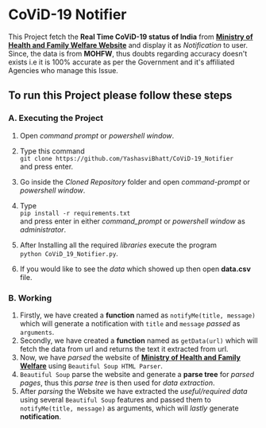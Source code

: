 # CoViD-19 Notifier
This Project fetch the **Real Time CoViD-19 status of India** from **[Ministry of Health and Family Welfare Website](https://www.mohfw.gov.in/)** and display it as _Notification_ to user. Since, the data is from **MOHFW**, thus doubts regarding accuracy doesn't exists i.e it is 100% accurate as per the Government and it's affiliated Agencies who manage this Issue.
## To run this Project please follow these steps

### A. Executing the Project
1. Open _command prompt_ or _powershell window_.
2. Type this command<br>`git clone https://github.com/YashasviBhatt/CoViD-19_Notifier`<br>and press enter.
3. Go inside the _Cloned Repository_ folder and open _command-prompt_ or _powershell window_.

4. Type<br>`pip install -r requirements.txt`<br> and press enter in either _command_prompt_ or _powershell window_ as _administrator_.
5. After Installing all the required _libraries_ execute the program<br>`python CoViD_19_Notifier.py`.
6. If you would like to see the _data_ which showed up then open **data.csv** file.

### B. Working
1. Firstly, we have created a **function** named as `notifyMe(title, message)` which will generate a notification with `title` and `message` _passed_ as `arguments`.
2. Secondly, we have created a **function** named as `getData(url)` which will fetch the data from url and returns the text it extracted from url.
3. Now, we have _parsed_ the website of **[Ministry of Health and Family Welfare](https://www.mohfw.gov.in/)**
using `Beautiful Soup HTML Parser`.
4. `Beautiful Soup` parse the website and generate a **parse tree** for _parsed pages_, thus this _parse tree_ is then used for _data extraction_.
5. After _parsing_ the Website we have extracted the _useful/required data_ using several `Beautiful Soup` features and passed them to `notifyMe(title, message)` as arguments, which will _lastly_ generate **notification**.
